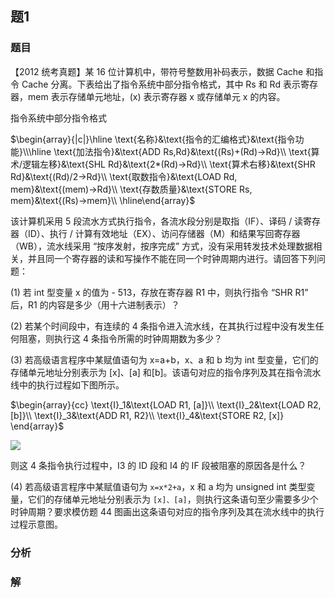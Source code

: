 ## 题1
### 题目
【2012 统考真题】某 16 位计算机中，带符号整数用补码表示，数据 Cache 和指令 Cache 分离。下表给出了指令系统中部分指令格式，其中 Rs 和 Rd 表示寄存器，mem 表示存储单元地址，(x) 表示寄存器 x 或存储单元 x 的内容。

指令系统中部分指令格式

$\begin{array}{|c|}\hline \text{名称}&\text{指令的汇编格式}&\text{指令功能}\\\hline \text{加法指令}&\text{ADD Rs,Rd}&\text{(Rs)+(Rd)→Rd}\\ \text{算术/逻辑左移}&\text{SHL Rd}&\text{2*(Rd)→Rd}\\ \text{算术右移}&\text{SHR Rd}&\text{(Rd)/2→Rd}\\ \text{取数指令}&\text{LOAD Rd, mem}&\text{(mem)→Rd}\\ \text{存数质量}&\text{STORE Rs, mem}&\text{(Rs)→mem}\\ \hline\end{array}$

该计算机采用 5 段流水方式执行指令，各流水段分别是取指（IF）、译码 / 读寄存器（ID）、执行 / 计算有效地址（EX）、访问存储器（M）和结果写回寄存器（WB），流水线采用 “按序发射，按序完成” 方式，没有采用转发技术处理数据相关，并且同一个寄存器的读和写操作不能在同一个时钟周期内进行。请回答下列问题：

(1) 若 int 型变量 x 的值为 - 513，存放在寄存器 R1 中，则执行指令 “SHR R1” 后，R1 的内容是多少（用十六进制表示）？

(2) 若某个时间段中，有连续的 4 条指令进入流水线，在其执行过程中没有发生任何阻塞，则执行这 4 条指令所需的时钟周期数为多少？

(3) 若高级语言程序中某赋值语句为 x=a+b，x、a 和 b 均为 int 型变量，它们的存储单元地址分别表示为 [x]、[a] 和[b]。该语句对应的指令序列及其在指令流水线中的执行过程如下图所示。

$\begin{array}{cc} \text{I}_1&\text{LOAD R1, [a]}\\ \text{I}_2&\text{LOAD R2, [b]}\\ \text{I}_3&\text{ADD R1, R2}\\ \text{I}_4&\text{STORE R2, [x]} \end{array}$

![](https://img.hwenyi.live/202411121730808.webp)

则这 4 条指令执行过程中，I3 的 ID 段和 I4 的 IF 段被阻塞的原因各是什么？

(4) 若高级语言程序中某赋值语句为 `x=x*2+a`，x 和 a 均为 unsigned int 类型变量，它们的存储单元地址分别表示为 `[x]、[a]`，则执行这条语句至少需要多少个时钟周期？要求模仿题 44 图画出这条语句对应的指令序列及其在流水线中的执行过程示意图。
### 分析

### 解